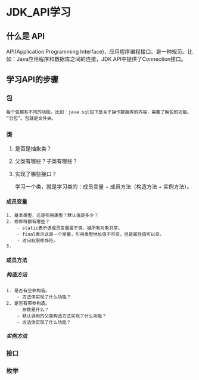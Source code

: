 # JDK_API学习

## 什么是 API
API(Application Programming Interface)，应用程序编程接口。是一种规范。比如：Java应用程序和数据库之间的连接，JDK API中提供了Connection接口。

## 学习API的步骤
### 包
    每个包都有不同的功能，比如：java.sql包下是关于操作数据库的内容，需要了解包的功能。
    “分包”。包就是文件夹。
### 类
1. 是否是抽象类？
2. 父类有哪些？子类有哪些？
3. 实现了哪些接口？
    
    学习一个类，就是学习类的：成员变量 + 成员方法（构造方法 + 实例方法）。
#### 成员变量
    1. 基本类型，还是引用类型？默认值是多少？
    2. 修饰符都有哪些？
        - static表示该成员变量属于类，被所有对象共享。
        - final表示这是一个常量，引用类型地址值不可变，但是属性值可以变。
        - 访问权限修饰符。
    3. 
#### 成员方法
##### 构造方法
    1. 是否有空参构造。
        - 方法体实现了什么功能？
    2. 是否有带参构造。
        - 参数是什么？
        - 默认调用的父类构造方法实现了什么功能？
        - 方法体实现了什么功能？

##### 实例方法
### 接口
### 枚举